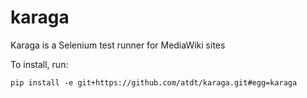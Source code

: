 karaga
======

Karaga is a Selenium test runner for MediaWiki sites

To install, run:

    pip install -e git+https://github.com/atdt/karaga.git#egg=karaga
